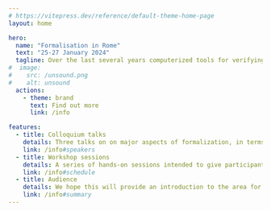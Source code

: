 ```yaml
---
# https://vitepress.dev/reference/default-theme-home-page
layout: home

hero:
  name: "Formalisation in Rome"
  text: "25-27 January 2024"
  tagline: Over the last several years computerized tools for verifying and manipulating proofs have become much more mature, and as a result formalized proofs have the potential to play a meaningful role in mathematical innovation and teaching well beyond their traditional role in the foundations of mathematics.    
#  image:
#    src: /unsound.png
#    alt: unsound
  actions:
    - theme: brand
      text: Find out more
      link: /info

features:
  - title: Colloquium talks
    details: Three talks on on major aspects of formalization, in terms of both underlying ideas and concrete implementations.
    link: /info#speakers
  - title: Workshop sessions
    details: A series of hands-on sessions intended to give participants first-hand knowledge using the Lean language and associated tools.
    link: /info#schedule
  - title: Audience
    details: We hope this will provide an introduction to the area for working mathematicians and advanced students in a variety of fields.
    link: /info#summary
---
```


